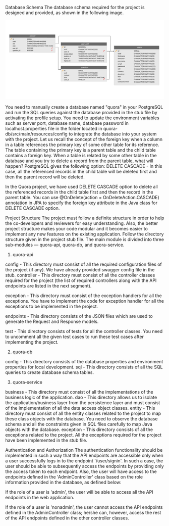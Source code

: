 Database Schema
The database schema required for the project is designed and provided, as shown in the following image.

<img src="images/upgrad.jpg"/>

You need to manually create a database named "quora" in your PostgreSQL and run the SQL queries against the database provided in the stub file by activating the profile setup.
You need to update the environment variables such as server port, database name, database password in localhost.properties file in the folder located in quora-db/src/main/resources/config to integrate the database into your system with the project.
Let us recall the concept of the foreign key when a column in a table references the primary key of some other table for its reference. The table containing the primary key is a parent table and the child table contains a foreign key. When a table is related by some other table in the database and you try to delete a record from the parent table, what will happen? PostgreSQL gives the following option:
DELETE CASCADE - In this case, all the referenced records in the child table will be deleted first and then the parent record will be deleted.



In the Quora project, we have used DELETE CASCADE option to delete all the referenced records in the child table first and then the record in the parent table. You can use @OnDelete(action = OnDeleteAction.CASCADE) annotation in JPA to specify the foreign key attribute in the Java class for DELETE CASCADE option.



Project Structure
The project must follow a definite structure in order to help the co-developers and reviewers for easy understanding. Also, the better project structure makes your code modular and it becomes easier to implement any new features on the existing application. Follow the directory structure given in the project stub file. The main module is divided into three sub-modules —  quora-api, quora-db, and quora-service.



1. quora-api

config - This directory must consist of all the required configuration files of the project (if any). We have already provided swagger config file in the stub.
controller - This directory must consist of all the controller classes required for the project (the list of required controllers along with the API endpoints are listed in the next segment).

exception - This directory must consist of the exception handlers for all the exceptions. You have to implement the code for exception handler for all the exceptions to be implemented in the project.

endpoints - This directory consists of the JSON files which are used to generate the Request and Response models.

test - This directory consists of tests for all the controller classes. You need to uncomment all the given test cases to run these test cases after implementing the project.



2. quora-db

config - This directory consists of the database properties and environment properties for local development.
sql - This directory consists of all the SQL queries to create database schema tables.


3. quora-service

business - This directory must consist of all the implementations of the business logic of the application.
dao - This directory allows us to isolate the application/business layer from the persistence layer and must consist of the implementation of all the data access object classes.
entity - This directory must consist of all the entity classes related to the project to map these class objects with the database. You need to observe the database schema and all the constraints given in SQL files carefully to map Java objects with the database.
exception - This directory consists of all the exceptions related to the project. All the exceptions required for the project have been implemented in the stub file.


Authentication and Authorization
The authentication functionality should be implemented in such a way that the API endpoints are accessible only when a user successfully logs in to the endpoint '/user/signin'. In such a case, the user should be able to subsequently access the endpoints by providing only the access token to each endpoint. Also, the user will have access to the endpoints defined in the 'AdminController' class based on the role information provided in the database, as defined below:

If the role of a user is 'admin', the user will be able to access all the API endpoints in the web application.

If the role of a user is 'nonadmin', the user cannot access the API endpoints defined in the AdminController class; he/she can, however, access the rest of the API endpoints defined in the other controller classes.